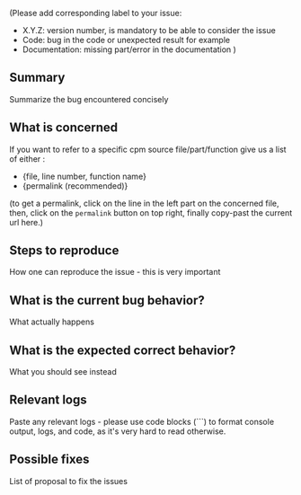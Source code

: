 (Please add corresponding label to your issue:
- X.Y.Z: version number, is mandatory to be able to consider the issue
- Code: bug in the code or unexpected result for example
- Documentation: missing part/error in the documentation
)

## Summary

Summarize the bug encountered concisely

## What is concerned

If you want to refer to a specific cpm source file/part/function give us a list of either :
- {file, line number, function name}
- {permalink (recommended)}

(to get a permalink, click on the line in the left part on the concerned file,
then, click on the `permalink` button on top right, finally copy-past the current url here.)

## Steps to reproduce

How one can reproduce the issue - this is very important

## What is the current bug behavior?

What actually happens

## What is the expected correct behavior?

What you should see instead

## Relevant logs

Paste any relevant logs - please use code blocks (```) to format console output, logs, and code, as
it's very hard to read otherwise.

## Possible fixes

List of proposal to fix the issues
